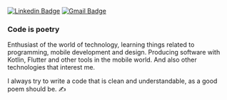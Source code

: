 [
![Linkedin Badge](https://img.shields.io/badge/-LinkedIn-191970?style=flat&logo=Linkedin&logoColor=white&link=https://www.linkedin.com/in/mateusmp//)](https://www.linkedin.com/in/mateusmp/)
[![Gmail Badge](https://img.shields.io/badge/-Gmail-191970?style=flat&logo=Gmail&logoColor=white&link=mailto:mateusmp.contato@gmail.com)](mailto:mateusmp.contato@gmail.com)

### Code is poetry

  Enthusiast of the world of technology, learning things related to programming, mobile development and design. 
  Producing software with Kotlin, Flutter and other tools in the mobile world. And also other technologies that interest me.

  I always try to write a code that is clean and understandable, as a good poem should be. ✍️

